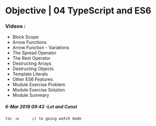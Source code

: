 # Objective | 04 TypeScript and ES6

### Videos :

- Block Scope
- Arrow Functions
- Arrow Function - Variations
- The Spread Operator
- The Rest Operator
- Destructing Arrays
- Destructing Objects
- Template Literals
- Other ES6 Features
- Module Exercise Problem
- Module Exercise Solution
- Module Summary


##### 6-Mar 2019 09:43 -Let and Const

    tsc -w      // to going watch mode






